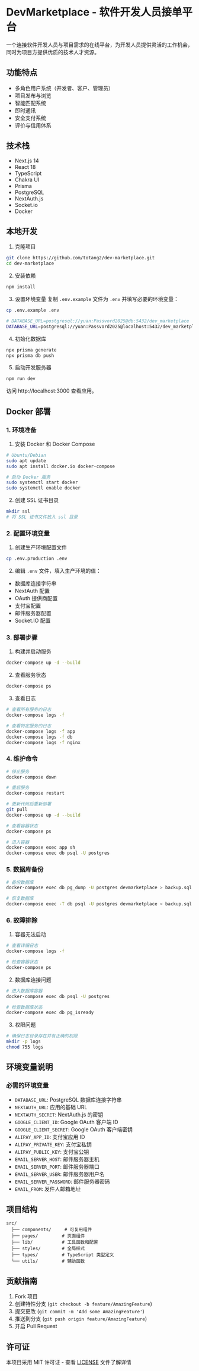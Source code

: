# DevMarketplace - 软件开发人员接单平台

一个连接软件开发人员与项目需求的在线平台，为开发人员提供灵活的工作机会，同时为项目方提供优质的技术人才资源。

## 功能特点

- 多角色用户系统（开发者、客户、管理员）
- 项目发布与浏览
- 智能匹配系统
- 即时通讯
- 安全支付系统
- 评价与信用体系

## 技术栈

- Next.js 14
- React 18
- TypeScript
- Chakra UI
- Prisma
- PostgreSQL
- NextAuth.js
- Socket.io
- Docker

## 本地开发

1. 克隆项目
```bash
git clone https://github.com/totang2/dev-marketplace.git
cd dev-marketplace
```

2. 安装依赖
```bash
npm install
```

3. 设置环境变量
复制 `.env.example` 文件为 `.env` 并填写必要的环境变量：
```bash
cp .env.example .env

# DATABASE_URL=postgresql://yuan:Passvord2025@db:5432/dev_marketplace
DATABASE_URL=postgresql://yuan:Passvord2025@localhost:5432/dev_marketplace
```

4. 初始化数据库
```bash
npx prisma generate
npx prisma db push
```

5. 启动开发服务器
```bash
npm run dev
```

访问 http://localhost:3000 查看应用。

## Docker 部署

### 1. 环境准备

1. 安装 Docker 和 Docker Compose
```bash
# Ubuntu/Debian
sudo apt update
sudo apt install docker.io docker-compose

# 启动 Docker 服务
sudo systemctl start docker
sudo systemctl enable docker
```

2. 创建 SSL 证书目录
```bash
mkdir ssl
# 将 SSL 证书文件放入 ssl 目录
```

### 2. 配置环境变量

1. 创建生产环境配置文件
```bash
cp .env.production .env
```

2. 编辑 `.env` 文件，填入生产环境的值：
- 数据库连接字符串
- NextAuth 配置
- OAuth 提供商配置
- 支付宝配置
- 邮件服务器配置
- Socket.IO 配置

### 3. 部署步骤

1. 构建并启动服务
```bash
docker-compose up -d --build
```

2. 查看服务状态
```bash
docker-compose ps
```

3. 查看日志
```bash
# 查看所有服务的日志
docker-compose logs -f

# 查看特定服务的日志
docker-compose logs -f app
docker-compose logs -f db
docker-compose logs -f nginx
```

### 4. 维护命令

```bash
# 停止服务
docker-compose down

# 重启服务
docker-compose restart

# 更新代码后重新部署
git pull
docker-compose up -d --build

# 查看容器状态
docker-compose ps

# 进入容器
docker-compose exec app sh
docker-compose exec db psql -U postgres
```

### 5. 数据库备份

```bash
# 备份数据库
docker-compose exec db pg_dump -U postgres devmarketplace > backup.sql

# 恢复数据库
docker-compose exec -T db psql -U postgres devmarketplace < backup.sql
```

### 6. 故障排除

1. 容器无法启动
```bash
# 查看详细日志
docker-compose logs -f

# 检查容器状态
docker-compose ps
```

2. 数据库连接问题
```bash
# 进入数据库容器
docker-compose exec db psql -U postgres

# 检查数据库状态
docker-compose exec db pg_isready
```

3. 权限问题
```bash
# 确保日志目录存在并有正确的权限
mkdir -p logs
chmod 755 logs
```

## 环境变量说明

### 必需的环境变量

- `DATABASE_URL`: PostgreSQL 数据库连接字符串
- `NEXTAUTH_URL`: 应用的基础 URL
- `NEXTAUTH_SECRET`: NextAuth.js 的密钥
- `GOOGLE_CLIENT_ID`: Google OAuth 客户端 ID
- `GOOGLE_CLIENT_SECRET`: Google OAuth 客户端密钥
- `ALIPAY_APP_ID`: 支付宝应用 ID
- `ALIPAY_PRIVATE_KEY`: 支付宝私钥
- `ALIPAY_PUBLIC_KEY`: 支付宝公钥
- `EMAIL_SERVER_HOST`: 邮件服务器主机
- `EMAIL_SERVER_PORT`: 邮件服务器端口
- `EMAIL_SERVER_USER`: 邮件服务器用户名
- `EMAIL_SERVER_PASSWORD`: 邮件服务器密码
- `EMAIL_FROM`: 发件人邮箱地址

## 项目结构

```
src/
  ├── components/     # 可复用组件
  ├── pages/         # 页面组件
  ├── lib/           # 工具函数和配置
  ├── styles/        # 全局样式
  ├── types/         # TypeScript 类型定义
  └── utils/         # 辅助函数
```

## 贡献指南

1. Fork 项目
2. 创建特性分支 (`git checkout -b feature/AmazingFeature`)
3. 提交更改 (`git commit -m 'Add some AmazingFeature'`)
4. 推送到分支 (`git push origin feature/AmazingFeature`)
5. 开启 Pull Request

## 许可证

本项目采用 MIT 许可证 - 查看 [LICENSE](LICENSE) 文件了解详情 